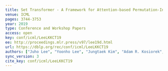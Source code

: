 ```yaml
---
title: Set Transformer - A Framework for Attention-based Permutation-Invariant Neural Networks.
venue: ICML
pages: 3744-3753
year: 2019
type: Conference and Workshop Papers
access: open
key: conf/icml/LeeLKKCT19
ee: http://proceedings.mlr.press/v97/lee19d.html
url: https://dblp.org/rec/conf/icml/LeeLKKCT19
authors: ["Juho Lee", "Yoonho Lee", "Jungtaek Kim", "Adam R. Kosiorek", "Seungjin Choi", "Yee Whye Teh"]
sync_version: 3
cite_key: conf/icml/LeeLKKCT19
---
```

